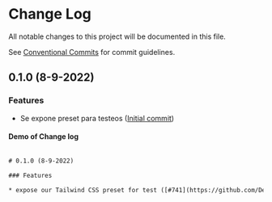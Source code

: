 # Change Log

All notable changes to this project will be documented in this file.

See [Conventional Commits](https://conventionalcommits.org) for commit guidelines.

## 0.1.0 (8-9-2022)

### Features

- Se expone preset para testeos ([Initial commit](https://github.com/juramirezp/tailwind-minerva-preset/commit/7d28495b42536f76f1c43012df0cc9af8c419146))

#### Demo of Change log

```txt

# 0.1.0 (8-9-2022)

### Features

* expose our Tailwind CSS preset for test ([#741](https://github.com/Decathlon/vitamin-web/issues/741)) ([fee3087](https://github.com/Decathlon/vitamin-web/commit/fee308730bd4978fecdcfdf4bc3d8b9ef95e5739))

```
